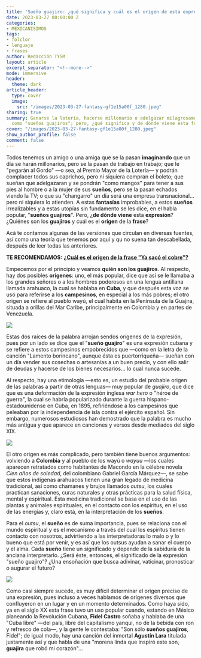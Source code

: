 ```yaml
---
title: 'Sueño guajiro: ¿qué significa y cuál es el origen de esta expresión?'
date: 2023-03-27 00:00:00 Z
categories:
- MEXICANISIMOS
tags:
- folclor
- lenguaje
- frases
author: Redacción TYSM
layout: article
excerpt_separator: "<!--more-->"
mode: immersive
header:
  theme: dark
article_header:
  type: cover
  image:
    src: "/images/2023-03-27-fantasy-gf1e15a00f_1280.jpeg"
sharing: true
summary: Ganarse la lotería, hacerse millonario o adelgazar milagrosamente califican
  como "sueños guajiros"; pero, ¿qué significa y de dónde viene esta frase?
cover: "/images/2023-03-27-fantasy-gf1e15a00f_1280.jpeg"
show_author_profile: false
comment: false
---
```


Todos tenemos un amigo o una amiga que se la pasan **imaginando** que un día se harán millonarios, pero se la pasan de trabajo en trabajo; que le "pegarán al Gordo" —o sea, al Premio Mayor de la Lotería— y podrán complacer todos sus caprichos, pero ni siquiera compran el boleto; que sueñan que adelgazaran y se pondrán "como mangos" para tener a sus pies al hombre o a la mujer de sus **sueños**, pero se la pasan echados viendo la TV; o que su "changarro" un día será una empresa transnacional… pero ni siquiera lo atienden. A estas **fantasías**  improbables, a estos **sueños** irrealizables y a estas utopías sin fundamento se les dice, en el habla popular, "**sueños guajiros**". Pero, ¿**de dónde viene** esta **expresión**? ¿Quiénes son los **guajiros** y cuál es el **origen** de la **frase**?

Acá te contamos algunas de las versiones que circulan en diversas fuentes, así como una teoría que tenemos por aquí y qu no suena tan descabellada, después de leer todas las anteriores.

**TE RECOMENDAMOS:** [**¿Cuál es el origen de la frase "Ya sacó el cobre"?**](https://blog.tonoysumariachi.com/mexicanisimos/2022/04/22/cual-es-el-origen-de-la-frase-popular-ya-saco-el-cobre.html)

Empecemos por el principio y veamos **quién son los guajiros**. Al respecto, hay dos posibles **orígenes**: uno, el más popular, dice que así se le llamaba a los grandes señores o a los hombres poderosos en una lengua antillana llamada arahuaco, la cual se hablaba en **Cuba**, y que después esta voz se usó para referirse a los **campesinos**, en especial a los más pobres; el otro origen se refiere al pueblo wayú, el cual habita en la Península de la Guajira, situada a orillas del Mar Caribe, principalmente en Colombia y en partes de Venezuela.

![](https://upload.wikimedia.org/wikipedia/commons/thumb/c/cb/CAMELLON_Y_MOCHILAS.JPG/1024px-CAMELLON_Y_MOCHILAS.JPG)

Estas dos raíces de la palabra arrojan sendos orígenes de la expresión, pues por un lado se dice que el "**sueño guajiro**" es una expresión cubana y se refiere a estos campesinos empobrecidos que —como en la letra de la canción "Lamento borincano", aunque ésta es puertorriqueña— sueñan con un día vender sus cosechas o artesanías a un buen precio, y con ello salir de deudas y hacerse de los bienes necesarios… lo cual nunca sucede.

Al respecto, hay una etimología —esto es, un estudio del probable origen de las palabras a partir de otras lenguas— muy popular de _guajiro_, que dice que es una deformación de la expresión inglesa _war hero_ o "héroe de guerra", la cual se habría popularizado durante la guerra hispano-estadounidense en Cuba, en 1895, refiriéndose a los campesinos que peleaban por la independencia de isla contra el ejército español. Sin embargo, numerosos estudiosos han demostrado que la palabra es mucho más antigua y que aparece en canciones y versos desde mediados del siglo XIX.

![](https://upload.wikimedia.org/wikipedia/commons/8/86/Cuban_soldiers%2C_1898.jpg)

El otro origen es más complicado, pero también tiene buenos argumentos: volviendo a **Colombia** y al pueblo de los wayú o _wayuu_ —los cuales aparecen retratados como habitantes de Macondo en la célebre novela _Cien años de soledad_, del colombiano Gabriel García Márquez—, se sabe que estos indígenas arahuacos tienen una gran legado de medicina tradicional, así como chamanes y brujos llamados _outsu_, los cuales practican sanaciones, curas naturales y otras prácticas para la salud física, mental y espiritual. Esta medicina tradicional se basa en el uso de las plantas y animales espirituales, en el contacto con los espíritus, en el uso de las energías y, claro está, en la interpretación de los **sueños**.

Para el _outsu_, el **sueño** es de suma importancia, pues se relaciona con el mundo espiritual y es el mecanismo a través del cual los espíritus tienen contacto con nosotros, advirtiendo a las interpretadoras lo malo o y lo bueno que está por venir, y es así que los outsus ayudan a sanar el cuerpo y el alma. Cada **sueño** tiene un significado y depende de la sabiduría de la anciana interpretarlo. ¿Será éste, entonces, el significado de la expresión "sueño guajiro"? ¿Una ensoñación que busca adivinar, vaticinar, pronosticar o augurar el futuro?

![](https://upload.wikimedia.org/wikipedia/commons/thumb/9/9d/Baile_de_cortejo_Wayuu.jpg/1024px-Baile_de_cortejo_Wayuu.jpg)

Como casi siempre sucede, es muy difícil determinar el origen preciso de una expresión, pues incluso a veces hablamos de orígenes diversos que confluyeron en un lugar y en un momento determinados. Como haya sido, ya en el siglo XX esta frase tuvo un uso popular cuando, estando en México planeando la Revolución Cubana, **Fidel Castro** soñaba y hablaba de una "Cuba libre" —del país, libre del capitalismo yanqui, no de la bebida con ron y refresco de cola—, y la gente le contestaba: "Son sólo **sueños guajiros**, Fidel"; de igual modo, hay una canción del inmortal **Agustín Lara** titulada justamente así y que habla de una "morena linda que inspiró este son, **guajira** que robó mi corazón"…